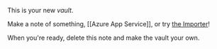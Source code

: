 This is your new *vault*.

Make a note of something, [[Azure App Service]], or try [the Importer](https://help.obsidian.md/Plugins/Importer)!

When you're ready, delete this note and make the vault your own.